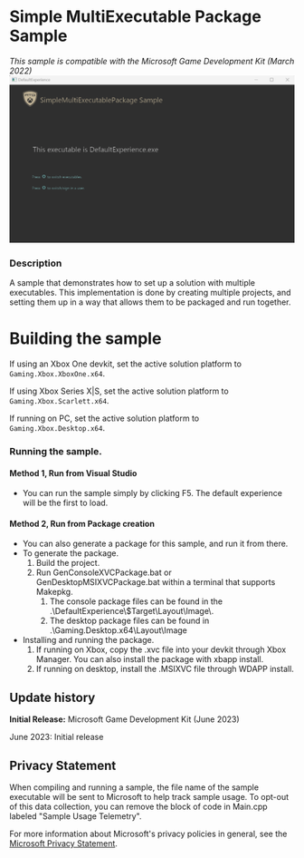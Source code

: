 # Simple MultiExecutable Package Sample
_This sample is compatible with the Microsoft Game Development Kit (March 2022)_
![image](SampleImage.png)


### Description
A sample that demonstrates how to set up a solution with multiple executables. This implementation is done by creating multiple projects, and setting them up in a way that allows them to be packaged and run together. 

# Building the sample

If using an Xbox One devkit, set the active solution platform to `Gaming.Xbox.XboxOne.x64`.

If using Xbox Series X|S, set the active solution platform to `Gaming.Xbox.Scarlett.x64`.

If running on PC, set the active solution platform to `Gaming.Xbox.Desktop.x64`.

### Running the sample.

#### Method 1, Run from Visual Studio
- You can run the sample simply by clicking F5. The default experience will be the first to load.

#### Method 2, Run from Package creation
- You can also generate a package for this sample, and run it from there.
- To generate the package.
	1. Build the project.
	2. Run GenConsoleXVCPackage.bat or GenDesktopMSIXVCPackage.bat within a terminal that supports Makepkg.
		1. The console package files can be found in the .\\DefaultExperience\\$Target\\Layout\\Image\\.
		2. The desktop package files can be found in .\\Gaming.Desktop.x64\\Layout\\Image
- Installing and running the package.
	1. If running on Xbox, copy the .xvc file into your devkit through Xbox Manager. You can also install the package with xbapp install.
	2. If running on desktop, install the .MSIXVC file through WDAPP install.


## Update history

**Initial Release:** Microsoft Game Development Kit (June 2023)

June 2023: Initial release

## Privacy Statement

When compiling and running a sample, the file name of the sample
executable will be sent to Microsoft to help track sample usage. To
opt-out of this data collection, you can remove the block of code in
Main.cpp labeled "Sample Usage Telemetry".

For more information about Microsoft's privacy policies in general, see
the [Microsoft Privacy
Statement](https://privacy.microsoft.com/en-us/privacystatement/).

